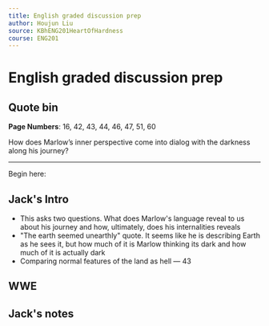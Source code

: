 ```yaml
---
title: English graded discussion prep
author: Houjun Liu
source: KBhENG201HeartOfHardness
course: ENG201
---
```


# English graded discussion prep

## Quote bin

**Page Numbers**: 16, 42, 43, 44, 46, 47, 51, 60

How does Marlow’s inner perspective come into dialog with the darkness along his journey?

***

Begin here:

## Jack's Intro
- This asks two questions. What does Marlow's language reveal to us about his journey and how, ultimately, does his internalities reveals
- "The earth seemed unearthly" quote. It seems like he is describing Earth as he sees it, but how much of it is Marlow thinking its dark and how much of it is actually dark
- Comparing normal features of the land as hell — 43

## WWE





## Jack's notes

 
